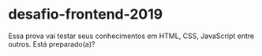 # desafio-frontend-2019
Essa prova vai testar seus conhecimentos em HTML, CSS, JavaScript entre outros. Está preparado(a)?

